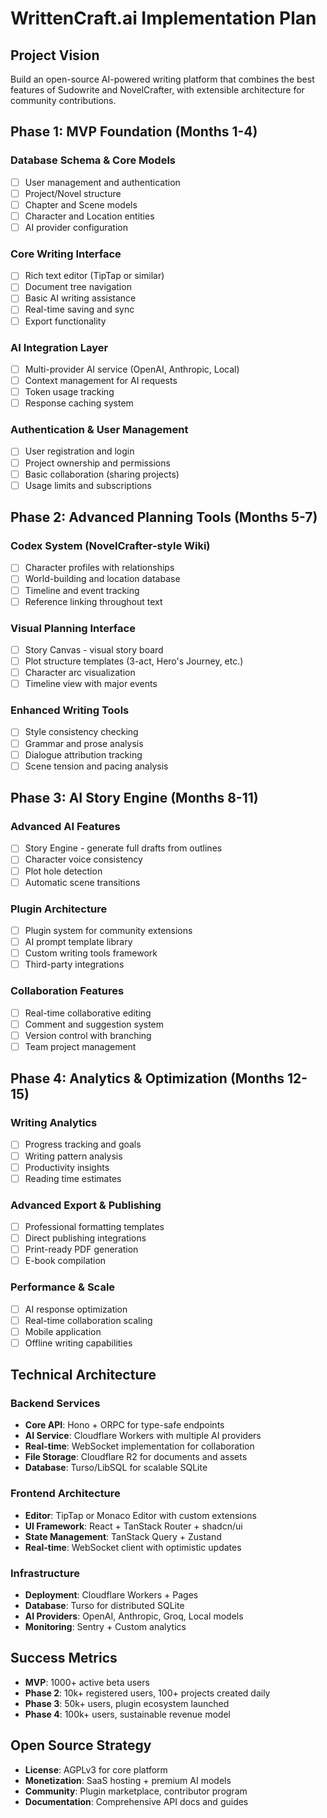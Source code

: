 # WrittenCraft.ai Implementation Plan

## Project Vision
Build an open-source AI-powered writing platform that combines the best features of Sudowrite and NovelCrafter, with extensible architecture for community contributions.

## Phase 1: MVP Foundation (Months 1-4)

### Database Schema & Core Models
- [ ] User management and authentication
- [ ] Project/Novel structure
- [ ] Chapter and Scene models
- [ ] Character and Location entities
- [ ] AI provider configuration

### Core Writing Interface
- [ ] Rich text editor (TipTap or similar)
- [ ] Document tree navigation
- [ ] Basic AI writing assistance
- [ ] Real-time saving and sync
- [ ] Export functionality

### AI Integration Layer
- [ ] Multi-provider AI service (OpenAI, Anthropic, Local)
- [ ] Context management for AI requests
- [ ] Token usage tracking
- [ ] Response caching system

### Authentication & User Management
- [ ] User registration and login
- [ ] Project ownership and permissions
- [ ] Basic collaboration (sharing projects)
- [ ] Usage limits and subscriptions

## Phase 2: Advanced Planning Tools (Months 5-7)

### Codex System (NovelCrafter-style Wiki)
- [ ] Character profiles with relationships
- [ ] World-building and location database
- [ ] Timeline and event tracking
- [ ] Reference linking throughout text

### Visual Planning Interface
- [ ] Story Canvas - visual story board
- [ ] Plot structure templates (3-act, Hero's Journey, etc.)
- [ ] Character arc visualization
- [ ] Timeline view with major events

### Enhanced Writing Tools
- [ ] Style consistency checking
- [ ] Grammar and prose analysis
- [ ] Dialogue attribution tracking
- [ ] Scene tension and pacing analysis

## Phase 3: AI Story Engine (Months 8-11)

### Advanced AI Features
- [ ] Story Engine - generate full drafts from outlines
- [ ] Character voice consistency
- [ ] Plot hole detection
- [ ] Automatic scene transitions

### Plugin Architecture
- [ ] Plugin system for community extensions
- [ ] AI prompt template library
- [ ] Custom writing tools framework
- [ ] Third-party integrations

### Collaboration Features
- [ ] Real-time collaborative editing
- [ ] Comment and suggestion system
- [ ] Version control with branching
- [ ] Team project management

## Phase 4: Analytics & Optimization (Months 12-15)

### Writing Analytics
- [ ] Progress tracking and goals
- [ ] Writing pattern analysis
- [ ] Productivity insights
- [ ] Reading time estimates

### Advanced Export & Publishing
- [ ] Professional formatting templates
- [ ] Direct publishing integrations
- [ ] Print-ready PDF generation
- [ ] E-book compilation

### Performance & Scale
- [ ] AI response optimization
- [ ] Real-time collaboration scaling
- [ ] Mobile application
- [ ] Offline writing capabilities

## Technical Architecture

### Backend Services
- **Core API**: Hono + ORPC for type-safe endpoints
- **AI Service**: Cloudflare Workers with multiple AI providers
- **Real-time**: WebSocket implementation for collaboration
- **File Storage**: Cloudflare R2 for documents and assets
- **Database**: Turso/LibSQL for scalable SQLite

### Frontend Architecture
- **Editor**: TipTap or Monaco Editor with custom extensions
- **UI Framework**: React + TanStack Router + shadcn/ui
- **State Management**: TanStack Query + Zustand
- **Real-time**: WebSocket client with optimistic updates

### Infrastructure
- **Deployment**: Cloudflare Workers + Pages
- **Database**: Turso for distributed SQLite
- **AI Providers**: OpenAI, Anthropic, Groq, Local models
- **Monitoring**: Sentry + Custom analytics

## Success Metrics
- **MVP**: 1000+ active beta users
- **Phase 2**: 10k+ registered users, 100+ projects created daily
- **Phase 3**: 50k+ users, plugin ecosystem launched
- **Phase 4**: 100k+ users, sustainable revenue model

## Open Source Strategy
- **License**: AGPLv3 for core platform
- **Monetization**: SaaS hosting + premium AI models
- **Community**: Plugin marketplace, contributor program
- **Documentation**: Comprehensive API docs and guides